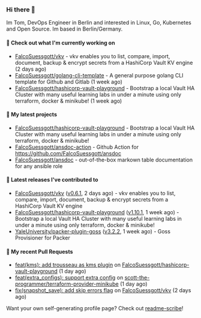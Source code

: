 ### Hi there 👋

Im Tom, DevOps Engineer in Berlin and interested in Linux, Go, Kubernetes and Open Source.
Im based in Berlin/Germany.

#### 👷 Check out what I'm currently working on

- [FalcoSuessgott/vkv](https://github.com/FalcoSuessgott/vkv) - vkv enables you to list, compare, import, document, backup &amp; encrypt secrets from a HashiCorp Vault KV engine (2 days ago)
- [FalcoSuessgott/golang-cli-template](https://github.com/FalcoSuessgott/golang-cli-template) - A general purpose golang CLI  template for Github and Gitlab (1 week ago)
- [FalcoSuessgott/hashicorp-vault-playground](https://github.com/FalcoSuessgott/hashicorp-vault-playground) - Bootstrap a local Vault HA Cluster with many useful learning labs in under a minute using only terraform, docker &amp; minikube! (1 week ago)

#### 🌱 My latest projects

- [FalcoSuessgott/hashicorp-vault-playground](https://github.com/FalcoSuessgott/hashicorp-vault-playground) - Bootstrap a local Vault HA Cluster with many useful learning labs in under a minute using only terraform, docker &amp; minikube!
- [FalcoSuessgott/ansdoc-action](https://github.com/FalcoSuessgott/ansdoc-action) - Github Action for https://github.com/FalcoSuessgott/ansdoc
- [FalcoSuessgott/ansdoc](https://github.com/FalcoSuessgott/ansdoc) - out-of-the-box markown table documentation for any ansible role

#### 🔭 Latest releases I've contributed to

- [FalcoSuessgott/vkv](https://github.com/FalcoSuessgott/vkv) ([v0.6.1](https://github.com/FalcoSuessgott/vkv/releases/tag/v0.6.1), 2 days ago) - vkv enables you to list, compare, import, document, backup &amp; encrypt secrets from a HashiCorp Vault KV engine
- [FalcoSuessgott/hashicorp-vault-playground](https://github.com/FalcoSuessgott/hashicorp-vault-playground) ([v1.10.1](https://github.com/FalcoSuessgott/hashicorp-vault-playground/releases/tag/v1.10.1), 1 week ago) - Bootstrap a local Vault HA Cluster with many useful learning labs in under a minute using only terraform, docker &amp; minikube!
- [YaleUniversity/packer-plugin-goss](https://github.com/YaleUniversity/packer-plugin-goss) ([v3.2.2](https://github.com/YaleUniversity/packer-plugin-goss/releases/tag/v3.2.2), 1 week ago) - Goss Provisioner for Packer

#### 🔨 My recent Pull Requests

- [feat(kms): add trousseau as kms plugin](https://github.com/FalcoSuessgott/hashicorp-vault-playground/pull/42) on [FalcoSuessgott/hashicorp-vault-playground](https://github.com/FalcoSuessgott/hashicorp-vault-playground) (1 day ago)
- [feat(extra_configs): support extra config](https://github.com/scott-the-programmer/terraform-provider-minikube/pull/127) on [scott-the-programmer/terraform-provider-minikube](https://github.com/scott-the-programmer/terraform-provider-minikube) (1 day ago)
- [fix(snapshot_save): add skip errors flag](https://github.com/FalcoSuessgott/vkv/pull/204) on [FalcoSuessgott/vkv](https://github.com/FalcoSuessgott/vkv) (2 days ago)

Want your own self-generating profile page? Check out [readme-scribe](https://github.com/muesli/readme-scribe)!